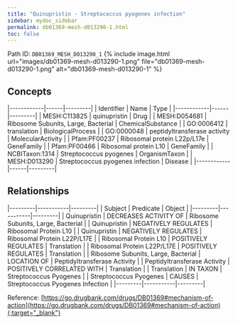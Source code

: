 ```yaml
---
title: "Quinupristin - Streptococcus pyogenes infection"
sidebar: mydoc_sidebar
permalink: db01369-mesh-d013290-1.html
toc: false 
---
```



Path ID: `DB01369_MESH_D013290_1`
{% include image.html url="images/db01369-mesh-d013290-1.png" file="db01369-mesh-d013290-1.png" alt="db01369-mesh-d013290-1" %}

## Concepts

|------------|------|---------|
| Identifier | Name | Type    |
|------------|------|---------|
| MESH:C113825 | quinupristin | Drug |
| MESH:D054681 | Ribosome Subunits, Large, Bacterial | ChemicalSubstance |
| GO:0006412 | translation | BiologicalProcess |
| GO:0000048 | peptidyltransferase activity | MolecularActivity |
| Pfam:PF00237 | Ribosomal protein L22p/L17e | GeneFamily |
| Pfam:PF00466 | Ribosomal protein L10 | GeneFamily |
| NCBITaxon:1314 | Streptococcus pyogenes | OrganismTaxon |
| MESH:D013290 | Streptococcus pyogenes infection | Disease |
|------------|------|---------|

## Relationships

|---------|-----------|---------|
| Subject | Predicate | Object  |
|---------|-----------|---------|
| Quinupristin | DECREASES ACTIVITY OF | Ribosome Subunits, Large, Bacterial |
| Quinupristin | NEGATIVELY REGULATES | Ribosomal Protein L10 |
| Quinupristin | NEGATIVELY REGULATES | Ribosomal Protein L22P/L17E |
| Ribosomal Protein L10 | POSITIVELY REGULATES | Translation |
| Ribosomal Protein L22P/L17E | POSITIVELY REGULATES | Translation |
| Ribosome Subunits, Large, Bacterial | LOCATION OF | Peptidyltransferase Activity |
| Peptidyltransferase Activity | POSITIVELY CORRELATED WITH | Translation |
| Translation | IN TAXON | Streptococcus Pyogenes |
| Streptococcus Pyogenes | CAUSES | Streptococcus Pyogenes Infection |
|---------|-----------|---------|

Reference: [https://go.drugbank.com/drugs/DB01369#mechanism-of-action](https://go.drugbank.com/drugs/DB01369#mechanism-of-action){:target="_blank"}